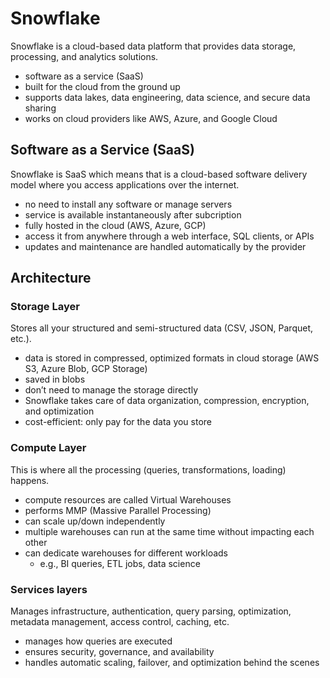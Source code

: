 # Snowflake

Snowflake is a cloud-based data platform that provides data storage, processing, and analytics solutions.

- software as a service (SaaS)
- built for the cloud from the ground up
- supports data lakes, data engineering, data science, and secure data sharing
- works on cloud providers like AWS, Azure, and Google Cloud

## Software as a Service (SaaS)

Snowflake is SaaS which means that is a cloud-based software delivery model where you access applications over the internet.

- no need to install any software or manage servers
- service is available instantaneously after subcription
- fully hosted in the cloud (AWS, Azure, GCP)
- access it from anywhere through a web interface, SQL clients, or APIs
- updates and maintenance are handled automatically by the provider

## Architecture

### Storage Layer

Stores all your structured and semi-structured data (CSV, JSON, Parquet, etc.).

- data is stored in compressed, optimized formats in cloud storage (AWS S3, Azure Blob, GCP Storage)
- saved in blobs
- don’t need to manage the storage directly
- Snowflake takes care of data organization, compression, encryption, and optimization
- cost-efficient: only pay for the data you store

### Compute Layer

This is where all the processing (queries, transformations, loading) happens.

- compute resources are called Virtual Warehouses
- performs MMP (Massive Parallel Processing)
- can scale up/down independently
- multiple warehouses can run at the same time without impacting each other
- can dedicate warehouses for different workloads
  - e.g., BI queries, ETL jobs, data science

### Services layers

Manages infrastructure, authentication, query parsing, optimization, metadata management, access control, caching, etc.

- manages how queries are executed
- ensures security, governance, and availability
- handles automatic scaling, failover, and optimization behind the scenes
